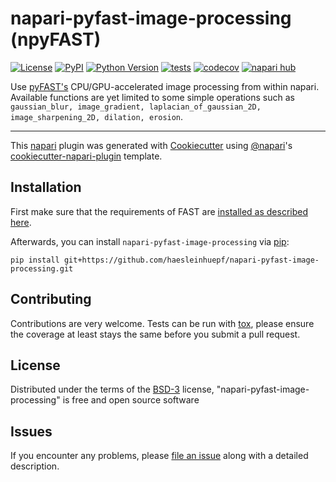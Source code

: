 # napari-pyfast-image-processing (npyFAST)

[![License](https://img.shields.io/pypi/l/napari-pyfast-image-processing.svg?color=green)](https://github.com/haesleinhuepf/napari-pyfast-image-processing/raw/main/LICENSE)
[![PyPI](https://img.shields.io/pypi/v/napari-pyfast-image-processing.svg?color=green)](https://pypi.org/project/napari-pyfast-image-processing)
[![Python Version](https://img.shields.io/pypi/pyversions/napari-pyfast-image-processing.svg?color=green)](https://python.org)
[![tests](https://github.com/haesleinhuepf/napari-pyfast-image-processing/workflows/tests/badge.svg)](https://github.com/haesleinhuepf/napari-pyfast-image-processing/actions)
[![codecov](https://codecov.io/gh/haesleinhuepf/napari-pyfast-image-processing/branch/main/graph/badge.svg)](https://codecov.io/gh/haesleinhuepf/napari-pyfast-image-processing)
[![napari hub](https://img.shields.io/endpoint?url=https://api.napari-hub.org/shields/napari-pyfast-image-processing)](https://napari-hub.org/plugins/napari-pyfast-image-processing)

Use [pyFAST's](https://fast.eriksmistad.no) CPU/GPU-accelerated image processing from within napari. 
Available functions are yet limited to some simple operations such as `gaussian_blur, image_gradient, laplacian_of_gaussian_2D, image_sharpening_2D, dilation, erosion`.

----------------------------------

This [napari] plugin was generated with [Cookiecutter] using [@napari]'s [cookiecutter-napari-plugin] template.


## Installation

First make sure that the requirements of FAST are [installed as described here](https://fast.eriksmistad.no/requirements.html).

<!--
On MacOS this can be done by running these commands from the command line:
```
/bin/bash -c "$(curl -fsSL https://raw.githubusercontent.com/Homebrew/install/HEAD/install.sh)"
/opt/homebrew/bin/brew install openslide libomp
```
-->

Afterwards, you can install `napari-pyfast-image-processing` via [pip]:

<!--
```
pip install napari-pyfast-image-processing
```


To install latest development version :
-->

```
pip install git+https://github.com/haesleinhuepf/napari-pyfast-image-processing.git
```


## Contributing

Contributions are very welcome. Tests can be run with [tox], please ensure
the coverage at least stays the same before you submit a pull request.

## License

Distributed under the terms of the [BSD-3] license,
"napari-pyfast-image-processing" is free and open source software

## Issues

If you encounter any problems, please [file an issue] along with a detailed description.

[napari]: https://github.com/napari/napari
[Cookiecutter]: https://github.com/audreyr/cookiecutter
[@napari]: https://github.com/napari
[MIT]: http://opensource.org/licenses/MIT
[BSD-3]: http://opensource.org/licenses/BSD-3-Clause
[GNU GPL v3.0]: http://www.gnu.org/licenses/gpl-3.0.txt
[GNU LGPL v3.0]: http://www.gnu.org/licenses/lgpl-3.0.txt
[Apache Software License 2.0]: http://www.apache.org/licenses/LICENSE-2.0
[Mozilla Public License 2.0]: https://www.mozilla.org/media/MPL/2.0/index.txt
[cookiecutter-napari-plugin]: https://github.com/napari/cookiecutter-napari-plugin

[file an issue]: https://github.com/haesleinhuepf/napari-pyfast-image-processing/issues

[napari]: https://github.com/napari/napari
[tox]: https://tox.readthedocs.io/en/latest/
[pip]: https://pypi.org/project/pip/
[PyPI]: https://pypi.org/
